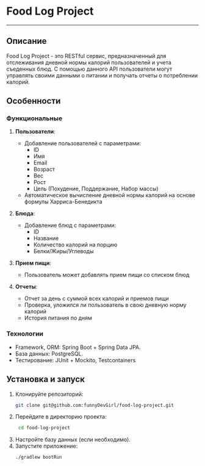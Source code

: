 # Food Log Project
___

## Описание
Food Log Project - это RESTful сервис, предназначенный для отслеживания дневной нормы калорий пользователей и учета съеденных блюд. С помощью данного API пользователи могут управлять своими данными о питании и получать отчеты о потреблении калорий.

## Особенности

### Функциональные
1. **Пользователи**:
    - Добавление пользователей с параметрами:
        - ID
        - Имя
        - Email
        - Возраст
        - Вес
        - Рост
        - Цель (Похудение, Поддержание, Набор массы)
    - Автоматическое вычисление дневной нормы калорий на основе формулы Харриса-Бенедикта

2. **Блюда**:
    - Добавление блюд с параметрами:
        - ID
        - Название
        - Количество калорий на порцию
        - Белки/Жиры/Углеводы

3. **Прием пищи**:
    - Пользователь может добавлять прием пищи со списком блюд

4. **Отчеты**:
   - Отчет за день с суммой всех калорий и приемов пищи
   - Проверка, уложился ли пользователь в свою дневную норму калорий
   - История питания по дням

### Технологии
- Framework, ORM: Spring Boot + Spring Data JPA.
- База данных: PostgreSQL.
- Тестирование: JUnit + Mockito, Testcontainers

## Установка и запуск

1. Клонируйте репозиторий:
   ```bash
   git clone git@github.com:funnyDevGirl/food-log-project.git
    ```
2. Перейдите в директорию проекта:
   ```bash
    cd food-log-project
    ```
3. Настройте базу данных (если необходимо).
4. Запустите приложение:
   ```bash
   ./gradlew bootRun
   ```
